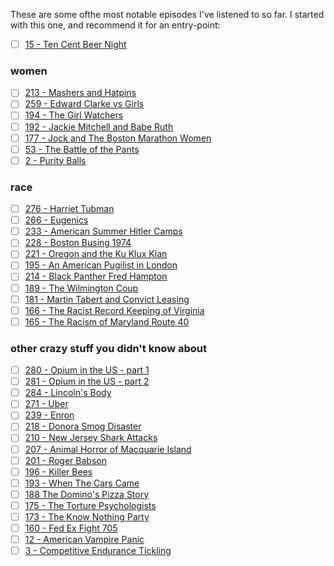 These are some ofthe most notable episodes I've listened to so far.  I started with this one, and recommend it for an entry-point:

- [ ] [15 - Ten Cent Beer Night](http://thedollop.libsyn.com/ten-cent-beer-night)

### women
- [ ] [213 - Mashers and Hatpins](http://thedollop.libsyn.com/213-mashers-and-hatpins)
- [ ] [259 - Edward Clarke vs Girls](http://thedollop.libsyn.com/259-edward-clarke-vs-girls)
- [ ] [194 - The Girl Watchers](http://thedollop.libsyn.com/194-the-girl-watchers)
- [ ] [192 - Jackie Mitchell and Babe Ruth](http://thedollop.libsyn.com/192-jackie-mitchell-and-babe-ruth)
- [ ] [177 - Jock and The Boston Marathon Women](http://thedollop.libsyn.com/177-jock-and-the-boston-marathon-women)
- [ ] [53 - The Battle of the Pants](http://thedollop.libsyn.com/53-battle-of-the-pants)
- [ ] [2 - Purity Balls](http://thedollop.libsyn.com/dollop-vii-purity-balls)

### race
- [ ] [276 - Harriet Tubman](http://thedollop.libsyn.com/276-harriet-tubman)
- [ ] [266 - Eugenics](http://thedollop.libsyn.com/266-eugenics-live-in-los-angeles)
- [ ] [233 - American Summer Hitler Camps](http://thedollop.libsyn.com/233-american-summer-hitler-camps)
- [ ] [228 - Boston Busing 1974](http://thedollop.libsyn.com/229-boston-busing-1975)
- [ ] [221 - Oregon and the Ku Klux Klan](http://thedollop.libsyn.com/221-oregon-and-the-ku-klux-klan)
- [ ] [195 - An American Pugilist in London](http://thedollop.libsyn.com/195-an-american-pugilist-in-london)
- [ ] [214 - Black Panther Fred Hampton](http://thedollop.libsyn.com/214-black-panther-fred-hampton)
- [ ] [189 - The Wilmington Coup](http://thedollop.libsyn.com/189-the-wilmington-coup)
- [ ] [181 - Martin Tabert and Convict Leasing](http://thedollop.libsyn.com/181-martin-tabert-and-convict-leasing)
- [ ] [166 - The Racist Record Keeping of Virginia](http://thedollop.libsyn.com/166-the-racist-record-keeping-of-virginia)
- [ ] [165 - The Racism of Maryland Route 40](http://thedollop.libsyn.com/165-the-racism-of-maryland-route-40)

### other crazy stuff you didn't know about
- [ ] [280 - Opium in the US - part 1](http://thedollop.libsyn.com/280-opium-in-the-us-part-1)
- [ ] [281 - Opium in the US - part 2](http://thedollop.libsyn.com/281-opium-in-the-us-part-2)
- [ ] [284 - Lincoln's Body](http://thedollop.libsyn.com/284-lincolns-body)
- [ ] [271 - Uber](http://thedollop.libsyn.com/271-uber)
- [ ] [239 - Enron](http://thedollop.libsyn.com/239-enron)
- [ ] [218 - Donora Smog Disaster](http://thedollop.libsyn.com/218-the-donora-smog-disaster)
- [ ] [210 - New Jersey Shark Attacks](http://thedollop.libsyn.com/210-the-new-jersey-shark-attacks)
- [ ] [207 - Animal Horror of Macquarie Island](http://thedollop.libsyn.com/207-the-animal-horror-of-macquarie-island)
- [ ] [201 - Roger Babson](http://thedollop.libsyn.com/201-roger-babsons-fight)
- [ ] [196 - Killer Bees](http://thedollop.libsyn.com/196-killer-bees)
- [ ] [193 - When The Cars Came](http://thedollop.libsyn.com/193-when-the-cars-came)
- [ ] [188 The Domino's Pizza Story](http://thedollop.libsyn.com/188-the-dominos-pizza-story)
- [ ] [175 - The Torture Psychologists](http://thedollop.libsyn.com/175-the-torture-psychologists)
- [ ] [173 - The Know Nothing Party](http://thedollop.libsyn.com/173-the-know-nothing-party)
- [ ] [160 - Fed Ex Fight 705](http://thedollop.libsyn.com/160-fed-ex-fight-705)
- [ ] [12 - American Vampire Panic](http://thedollop.libsyn.com/the-dollop-xii-american-vampire-panic)
- [ ] [3 - Competitive Endurance Tickling](http://thedollop.libsyn.com/dollop-viii-competitive-extreme-tickling)

